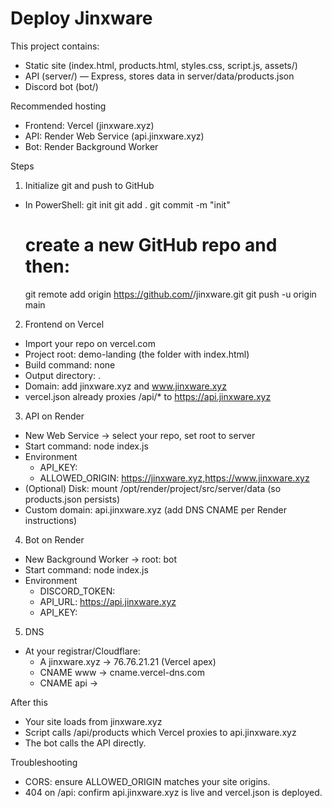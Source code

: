 # Deploy Jinxware

This project contains:
- Static site (index.html, products.html, styles.css, script.js, assets/)
- API (server/) — Express, stores data in server/data/products.json
- Discord bot (bot/)

Recommended hosting
- Frontend: Vercel (jinxware.xyz)
- API: Render Web Service (api.jinxware.xyz)
- Bot: Render Background Worker

Steps

1) Initialize git and push to GitHub
- In PowerShell:
  git init
  git add .
  git commit -m "init"
  # create a new GitHub repo and then:
  git remote add origin https://github.com/<you>/jinxware.git
  git push -u origin main

2) Frontend on Vercel
- Import your repo on vercel.com
- Project root: demo-landing (the folder with index.html)
- Build command: none
- Output directory: .
- Domain: add jinxware.xyz and www.jinxware.xyz
- vercel.json already proxies /api/* to https://api.jinxware.xyz

3) API on Render
- New Web Service -> select your repo, set root to server
- Start command: node index.js
- Environment
  - API_KEY: <same key as local>
  - ALLOWED_ORIGIN: https://jinxware.xyz,https://www.jinxware.xyz
- (Optional) Disk: mount /opt/render/project/src/server/data (so products.json persists)
- Custom domain: api.jinxware.xyz (add DNS CNAME per Render instructions)

4) Bot on Render
- New Background Worker -> root: bot
- Start command: node index.js
- Environment
  - DISCORD_TOKEN: <your token>
  - API_URL: https://api.jinxware.xyz
  - API_KEY: <same as API>

5) DNS
- At your registrar/Cloudflare:
  - A  jinxware.xyz  -> 76.76.21.21 (Vercel apex)
  - CNAME  www       -> cname.vercel-dns.com
  - CNAME  api       -> <your Render API host>

After this
- Your site loads from jinxware.xyz
- Script calls /api/products which Vercel proxies to api.jinxware.xyz
- The bot calls the API directly.

Troubleshooting
- CORS: ensure ALLOWED_ORIGIN matches your site origins.
- 404 on /api: confirm api.jinxware.xyz is live and vercel.json is deployed.
